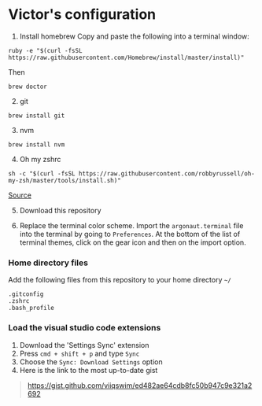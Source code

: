 # Victor's configuration

1. Install homebrew
Copy and paste the following into a terminal window:
```
ruby -e "$(curl -fsSL https://raw.githubusercontent.com/Homebrew/install/master/install)"
```
Then
```
brew doctor
```

2. git
```
brew install git
```

3. nvm
```
brew install nvm
```

4. Oh my zshrc
```
sh -c "$(curl -fsSL https://raw.githubusercontent.com/robbyrussell/oh-my-zsh/master/tools/install.sh)"
```
[Source](https://github.com/robbyrussell/oh-my-zsh#via-curl)

5. Download this repository

6. Replace the terminal color scheme.
Import the `argonaut.terminal` file into the terminal by going to `Preferences`. At the bottom of the list of terminal themes, click on the gear icon and then on the import option.

### Home directory files
Add the following files from this repository to your home directory `~/`
```
.gitconfig
.zshrc
.bash_profile
```

### Load the visual studio code extensions
1. Download the 'Settings Sync' extension
2. Press `cmd + shift + p` and type `Sync`
3. Choose the `Sync: Download Settings` option
4. Here is the link to the most up-to-date gist
> https://gist.github.com/viiqswim/ed482ae64cdb8fc50b947c9e321a2692
